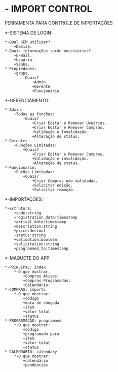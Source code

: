 # - IMPORT CONTROL

FERRAMENTA PARA CONTROLE DE IMPORTAÇÕES

*-SISTEMA DE LOGIN:

    *-Qual GEM utilizar?
        +Devise.
    *-Quais informações serão necessárias?
        +E-mail.
        +Usuário.
        +Senha.
    *-Propiedades:
        +grupo.
            -Quais?
                +Admin
                +Gerente
                +Funcionário

*-GERENCIAMENTO:

    *-Admin:
        +Todas as funções:
            -Quais?
                +Criar Editar e Remover Usuários.
                +Criar Editar e Remover Compras.
                +Validação e Invalidação.
                +Alteração de status.
    *-Gerente:
        +Funções Limitadas:
            +Quais?
                +Criar Editar e Remover Compras.
                +Validação e invalidação.
                +Alteração de status.
    *-Funcionario:
        +Fuções Limitadas:
            +Quais?
                +Criar Compras não validadas.
                +Solicitar edição.
                +Solicitar remoção.


*-IMPORTAÇÕES:

    *-Estrutura:
        +code:string
        +registration_date:timestamp
        +arrival_date:timestamp
        +description:string
        +price:decimal
        +status:string
        +validation:boolean
        +solicitation:string
        +programmed_to:timestamp


*-MAQUETE DO APP:

    *-PRINCIPAL: index
        *-O que mostrar:
            +Compras Ativas:
            +Compras Programadas:
            +Calendário:
    *-COMPRAS: imports
        *-O que mostrar:
            +código
            +data de chegada
            +item
            +valor total
            +status
    *-PROGRAMAÇÃO: programmed
        *-O que mostrar:
            +código
            +programado para
            +item
            +valor total
            +status
    *-CALENDÁRIO: calendary
        *-O que mostrar:
            +calendário
            +pendencias        
            